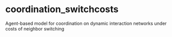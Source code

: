 # coordination_switchcosts
Agent-based model for coordination on dynamic interaction networks under costs of neighbor switching
